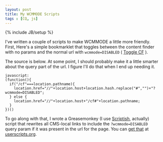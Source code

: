 ```yaml
---
layout: post
title: My WCMMODE Scripts 
tags : [CQ, js]
---
```

{% include JB/setup %}


I've written a couple of scripts to make WCMMODE a little more friendly. First, Here's a simple bookmarklet that toggles between the content finder with no params and the normal url with `wcmmode=DISABLED` ( [Toggle CF][1] ). 

The source is below. At some point, I should probably  make it a little smarter about the query part of the url. I figure I'll do that when I end up needing it.  

    javascript:
    (function(){
      if("/cf"===location.pathname){
        location.href="//"+location.host+location.hash.replace("#","")+"?wcmmode=DISABLED";
      } else {
        location.href="//"+location.host+"/cf#"+location.pathname;
      }
    })()

To go along with that, I wrote a Greasemonkey (I use [Scriptish](http://scriptish.org/), actually) script that rewrites all CMS-local links to include the `?wcmmode=DISABLED` query param if it was present in the url for the page. You can [get that](http://userscripts.org/scripts/show/149242) at [userscripts.org](http://userscripts.org).

[1]:javascript:(function(){if("/cf"===location.pathname){location.href="//"+location.host+location.hash.replace("#","")+"?wcmmode=DISABLED";}else{location.href="//"+location.host+"/cf#"+location.pathname;}})()




